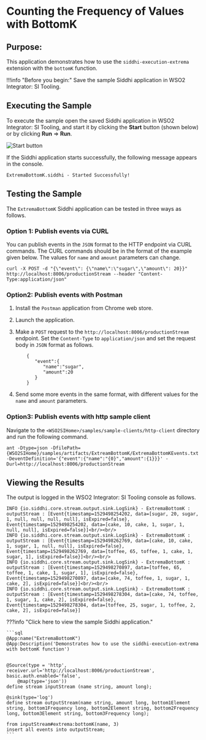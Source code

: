 # Counting the Frequency of Values with BottomK

## Purpose:
This application demonstrates how to use the `siddhi-execution-extrema` extension with the `bottomK` function.

!!!info "Before you begin:"
    Save the sample Siddhi application in WSO2 Integrator: SI Tooling.

## Executing the Sample

To execute the sample open the saved Siddhi application in WSO2 Integrator: SI Tooling, and start it by clicking the **Start** button (shown below) or by clicking **Run** => **Run**.

![Start button]({{base_path}}/images/amazon-s3-sink-sample/start.png)

If the Siddhi application starts successfully, the following message appears in the console.

`ExtremaBottomK.siddhi - Started Successfully!`

## Testing the Sample

The `ExtremaBottomK` Siddhi application can be tested in three ways as follows.

### Option 1: Publish events via CURL

You can publish events in the `JSON` format to the HTTP endpoint via CURL commands. The CURL commands should be in the format of the example given below. The values for `name` and `amount` parameters can change.

`curl -X POST -d "{\"event\": {\"name\":\"sugar\",\"amount\": 20}}"  http://localhost:8006/productionStream --header "Content-Type:application/json"`

### Option2: Publish events with Postman

1. Install the `Postman` application from Chrome web store.

2. Launch the application.

3. Make a `POST` request to the `http://localhost:8006/productionStream` endpoint. Set the `Content-Type` to `application/json` and set the request body in `JSON` format as follows.

    ```
        {
           "event":{
              "name":"sugar",
              "amount":20
           }
        }
    ```

4. Send some more events in the same format, with different values for the `name` and `amount` parameters.

### Option3: Publish events with http sample client

Navigate to the `<WSO2SIHome>/samples/sample-clients/http-client` directory and run the following command.

`ant -Dtype=json -DfilePath={WSO2SIHome}/samples/artifacts/ExtreamBottomK/ExtremaBottomKEvents.txt -DeventDefinition='{"event":{"name":"{0}","amount":{1}}}' -Durl=http://localhost:8006/productionStream`

## Viewing the Results

The output is logged in the WSO2 Integrator: SI Tooling console as follows.

```
INFO {io.siddhi.core.stream.output.sink.LogSink} - ExtremaBottomK : outputStream : [Event{timestamp=1529498254202, data=[sugar, 20, sugar, 1, null, null, null, null], isExpired=false}, Event{timestamp=1529498254202, data=[cake, 10, cake, 1, sugar, 1, null, null], isExpired=false}]<br/><br/>
INFO {io.siddhi.core.stream.output.sink.LogSink} - ExtremaBottomK : outputStream : [Event{timestamp=1529498262769, data=[cake, 10, cake, 1, sugar, 1, null, null], isExpired=false}, Event{timestamp=1529498262769, data=[toffee, 65, toffee, 1, cake, 1, sugar, 1], isExpired=false}]<br/><br/>
INFO {io.siddhi.core.stream.output.sink.LogSink} - ExtremaBottomK : outputStream : [Event{timestamp=1529498270897, data=[toffee, 65, toffee, 1, cake, 1, sugar, 1], isExpired=false}, Event{timestamp=1529498270897, data=[cake, 74, toffee, 1, sugar, 1, cake, 2], isExpired=false}]<br/><br/>
INFO {io.siddhi.core.stream.output.sink.LogSink} - ExtremaBottomK : outputStream : [Event{timestamp=1529498278304, data=[cake, 74, toffee, 1, sugar, 1, cake, 2], isExpired=false}, Event{timestamp=1529498278304, data=[toffee, 25, sugar, 1, toffee, 2, cake, 2], isExpired=false}]
```

???info "Click here to view the sample Siddhi application."

    ```sql
    @App:name("ExtremaBottomK")
    @App:Description('Demonstrates how to use the siddhi-execution-extrema with bottomK function')


    @Source(type = 'http', receiver.url='http://localhost:8006/productionStream', basic.auth.enabled='false',
        @map(type='json'))
    define stream inputStream (name string, amount long);

    @sink(type='log')
    define stream outputStream(name string, amount long, bottom1Element string, bottom1Frequency long, bottom2Element string, bottom2Frequency long, bottom3Element string, bottom3Frequency long);

    from inputStream#extrema:bottomK(name, 3)
    insert all events into outputStream;
    ```